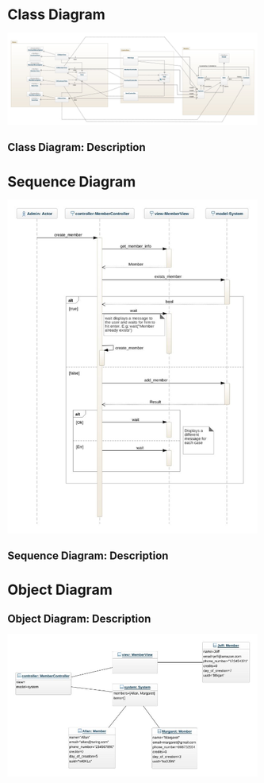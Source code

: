 
# Class Diagram

![Class Diagram](design/class-diagram.jpeg)

## Class Diagram: Description

# Sequence Diagram

![Sequence Diagram](design/sequence-diagram.jpeg)

## Sequence Diagram: Description

# Object Diagram

## Object Diagram: Description

![Object Diagram](design/object-diagram.jpeg)
